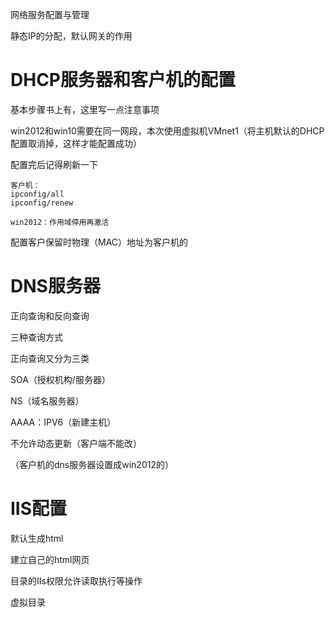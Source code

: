 网络服务配置与管理

静态IP的分配，默认网关的作用

# DHCP服务器和客户机的配置

基本步骤书上有，这里写一点注意事项

win2012和win10需要在同一网段，本次使用虚拟机VMnet1（将主机默认的DHCP配置取消掉，这样才能配置成功）

配置完后记得刷新一下

```
客户机：
ipconfig/all
ipconfig/renew

win2012：作用域停用再激活
```

配置客户保留时物理（MAC）地址为客户机的

# DNS服务器

正向查询和反向查询

三种查询方式

正向查询又分为三类

SOA（授权机构/服务器）

NS（域名服务器）

AAAA：IPV6（新建主机）

不允许动态更新（客户端不能改）

（客户机的dns服务器设置成win2012的）

# IIS配置

默认生成html

建立自己的html网页

目录的IIs权限允许读取执行等操作

虚拟目录

